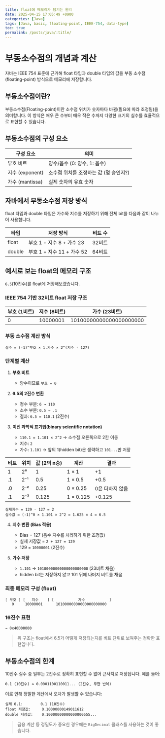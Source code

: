 ```yaml
---
title: float에 메모리가 담기는 원리
date: 2025-04-15 17:05:49 +0900
categories: [Java]
tags: [Java, basic, floating-point, IEEE-754, data-type]
toc: true
permalink: /posts/java/:title/
---
```


# 부동소수점의 개념과 계산

자바는 IEEE 754 표준에 근거해 float 타입과 double 타입의 값을 부동 소수점(floating-point) 방식으로 메모리에 저장합니다.

## 부동소수점이란?

부동소수점(Floating-point)이란 소수점 위치가 숫자마다 바뀜(필요에 따라 조정됨)을 의미합니다. 이 방식은 매우 큰 수부터 매우 작은 수까지 다양한 크기의 실수를 효율적으로 표현할 수 있습니다.

## 부동소수점의 구성 요소

| 구성 요소 | 의미 |
|----------|------|
| 부호 비트 | 양수/음수 (0: 양수, 1: 음수) |
| 지수 (exponent) | 소수점 위치를 조정하는 값 (몇 승인지?) |
| 가수 (mantissa) | 실제 숫자의 유효 숫자 |

## 자바에서 부동소수점 저장 방식

float 타입과 double 타입은 가수와 지수를 저장하기 위해 전체 bit를 다음과 같이 나누어 사용합니다.

| 타입 | 저장 방식 | 비트 수 |
|------|-----------|---------|
| float | 부호 1 + 지수 8 + 가수 23 | 32비트 |
| double | 부호 1 + 지수 11 + 가수 52 | 64비트 |

## 예시로 보는 float의 메모리 구조

`6.5`(10진수)를 float에 저장해보겠습니다.

### IEEE 754 기반 32비트 float 저장 구조

| 부호 (1비트) | 지수 (8비트)   | 가수 (23비트)                     |
|--------------|----------------|----------------------------------|
| 0            | 10000001       | 10100000000000000000000          |

### 부동 소수점 계산 방식
```
실수 = (-1)^부호 × 1.가수 × 2^(지수 - 127)
```

### 단계별 계산

1. **부호 비트**
   - 양수이므로 `부호 = 0`

2. **6.5의 2진수 변환**
   - 정수 부분: `6 → 110`
   - 소수 부분: `0.5 → .1`
   - 결과: `6.5 = 110.1` (2진수)

3. **이진 과학적 표기법(binary scientific notation)**
   - `110.1 = 1.101 × 2^2` → 소수점 오른쪽으로 2칸 이동
   - 지수: `2`
   - 가수: `1.101` → 앞의 1(hidden bit)은 생략하고 `101...`만 저장

| 비트 | 위치 | 값 (2의 n승) | 계산 | 결과 |
|------|------|--------------|------|------|
| 1 | 2⁰ | 1 | 1 × 1 |  +1 |
| .1 | 2⁻¹ | 0.5 | 1 × 0.5 |  +0.5 |
| .0 | 2⁻² | 0.25 | 0 × 0.25 | 0은 더하지 않음 |
| .1 | 2⁻³ | 0.125 | 1 × 0.125 |  +0.125 |

```
실제지수 = 129 - 127 = 2
실수값 = (-1)^0 × 1.101 × 2^2 = 1.625 × 4 = 6.5
```

4. **지수 변환 (Bias 적용)**
   - Bias = 127 (음수 지수를 처리하기 위한 조정값)
   - 실제 저장값 = `2 + 127 = 129`
   - 129 = `10000001` (2진수)

5. **가수 저장**
   - `1.101` → `10100000000000000000000` (23비트 채움)
   - hidden bit는 저장하지 않고 101 뒤에 나머지 비트를 채움

### 최종 메모리 구성 (float)
```
[ 부호 ] [   지수    ] [           가수           ]
   0     10000001      10100000000000000000000
```

### 16진수 표현
```
→ 0x40D00000
```

> 위 구조는 float에서 6.5가 어떻게 저장되는지를 비트 단위로 보여주는 정확한 표현입니다.

## 부동소수점의 한계

10진수 실수 중 일부는 2진수로 정확히 표현할 수 없어 근사치로 저장됩니다. 예를 들어:

```
0.1 (10진수) ≈ 0.0001100110011... (2진수, 무한 반복)
```

이로 인해 정밀한 계산에서 오차가 발생할 수 있습니다:

```
실제 0.1:        0.1 (10진수)
float 저장값:     0.10000000149011612
double 저장값:    0.10000000000000000555...
```

> 금융 계산 등 정밀도가 중요한 경우에는 `BigDecimal` 클래스를 사용하는 것이 좋습니다.